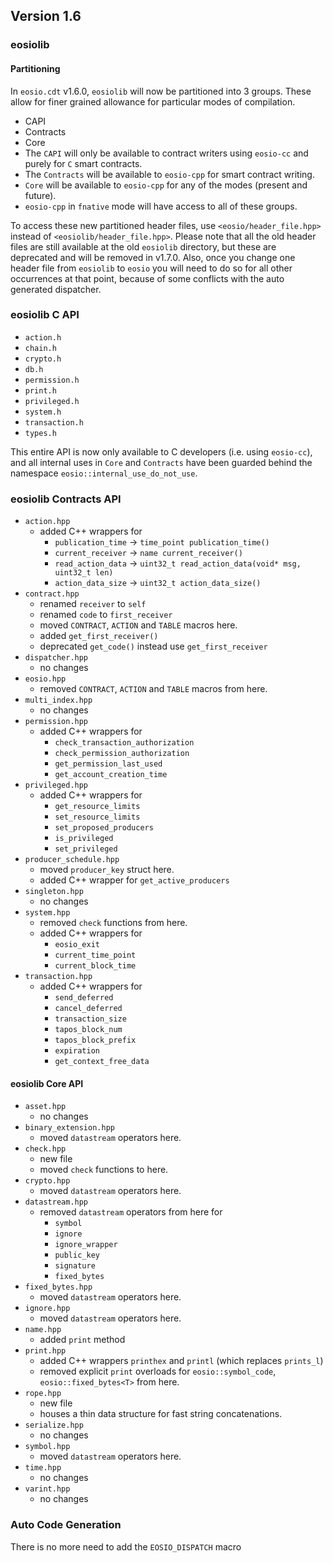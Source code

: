 ## Version 1.6

### eosiolib
#### Partitioning
In `eosio.cdt` v1.6.0, `eosiolib` will now be partitioned into 3 groups. These allow for finer grained allowance for particular modes of compilation.
  - CAPI
  - Contracts
  - Core
  - The `CAPI` will only be available to contract writers using `eosio-cc` and purely for `C` smart contracts.
  - The `Contracts` will be available to `eosio-cpp` for smart contract writing. 
  - `Core` will be available to `eosio-cpp` for any of the modes (present and future).  
  - `eosio-cpp` in `fnative` mode will have access to all of these groups.

To access these new partitioned header files, use `<eosio/header_file.hpp>` instead of `<eosiolib/header_file.hpp>`.  Please note that all the old header files are still available at the old `eosiolib` directory, but these are deprecated and will be removed in v1.7.0.  Also, once you change one header file from `eosiolib` to `eosio` you will need to do so for all other occurrences at that point, because of some conflicts with the auto generated dispatcher.

### eosiolib C API
- `action.h`
- `chain.h`
- `crypto.h`
- `db.h`
- `permission.h`
- `print.h`
- `privileged.h`
- `system.h`
- `transaction.h`
- `types.h`

This entire API is now only available to C developers (i.e. using `eosio-cc`), and all internal uses in `Core` and `Contracts` have been guarded behind the namespace `eosio::internal_use_do_not_use`.  

### eosiolib Contracts API
- `action.hpp`
   - added C++ wrappers for
      - `publication_time` -> `time_point publication_time()`
      - `current_receiver` -> `name current_receiver()`
      - `read_action_data` -> `uint32_t read_action_data(void* msg, uint32_t len)`
      - `action_data_size` -> `uint32_t action_data_size()`
- `contract.hpp`
   - renamed `receiver` to `self`
   - renamed `code` to `first_receiver`
   - moved `CONTRACT`, `ACTION` and `TABLE` macros here.
   - added `get_first_receiver()`
   - deprecated `get_code()` instead use `get_first_receiver`
- `dispatcher.hpp`
   - no changes
- `eosio.hpp`
   - removed `CONTRACT`, `ACTION` and `TABLE` macros from here.
- `multi_index.hpp`
   - no changes
- `permission.hpp`
   - added C++ wrappers for
      - `check_transaction_authorization`
      - `check_permission_authorization`
      - `get_permission_last_used`
      - `get_account_creation_time`
- `privileged.hpp`
   - added C++ wrappers for
      - `get_resource_limits`
      - `set_resource_limits`
      - `set_proposed_producers`
      - `is_privileged`
      - `set_privileged`
- `producer_schedule.hpp`
   - moved `producer_key` struct here.
   - added C++ wrapper for `get_active_producers`
- `singleton.hpp`
   - no changes
- `system.hpp`
   - removed `check` functions from here.
   - added C++ wrappers for
      - `eosio_exit`
      - `current_time_point`
      - `current_block_time`
- `transaction.hpp`
   - added C++ wrappers for
      - `send_deferred`
      - `cancel_deferred`
      - `transaction_size`
      - `tapos_block_num`
      - `tapos_block_prefix`
      - `expiration`
      - `get_context_free_data`

#### eosiolib Core API
- `asset.hpp`
   - no changes
- `binary_extension.hpp`
   - moved `datastream` operators here.
- `check.hpp`
   - new file
   - moved `check` functions to here.
- `crypto.hpp`
   - moved `datastream` operators here.
- `datastream.hpp`
   - removed `datastream` operators from here for
      - `symbol`
      - `ignore`
      - `ignore_wrapper`
      - `public_key`
      - `signature`
      - `fixed_bytes`
- `fixed_bytes.hpp`
   - moved `datastream` operators here.
- `ignore.hpp`
   - moved `datastream` operators here.
- `name.hpp`
   - added `print` method
- `print.hpp`
   - added C++ wrappers `printhex` and `printl` (which replaces `prints_l`)
   - removed explicit `print` overloads for `eosio::symbol_code`, `eosio::fixed_bytes<T>` from here.
- `rope.hpp`
   - new file
   - houses a thin data structure for fast string concatenations.
- `serialize.hpp`
   - no changes
- `symbol.hpp`
   - moved `datastream` operators here.
- `time.hpp`
   - no changes
- `varint.hpp`
   - no changes

### Auto Code Generation
There is no more need to add the `EOSIO_DISPATCH` macro 
